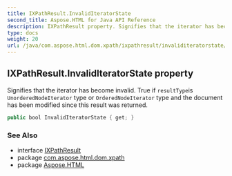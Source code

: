 ```yaml
---
title: IXPathResult.InvalidIteratorState
second_title: Aspose.HTML for Java API Reference
description: IXPathResult property. Signifies that the iterator has become invalid. True if resultTypeis UnorderedNodeIterator type or OrderedNodeIterator type and the document has been modified since this result was returned
type: docs
weight: 20
url: /java/com.aspose.html.dom.xpath/ixpathresult/invaliditeratorstate/
---
```

## IXPathResult.InvalidIteratorState property

Signifies that the iterator has become invalid. True if `resultType`is `UnorderedNodeIterator` type or `OrderedNodeIterator` type and the document has been modified since this result was returned.

```java
public bool InvalidIteratorState { get; }
```

### See Also

* interface [IXPathResult](../)
* package [com.aspose.html.dom.xpath](../../ixpathresult/)
* package [Aspose.HTML](../../../)
